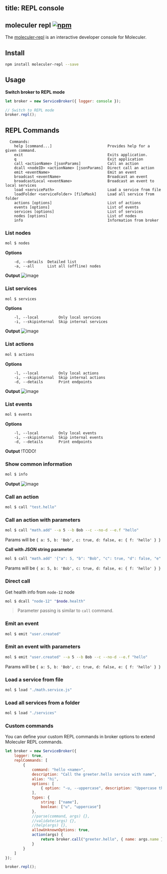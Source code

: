 title: REPL console
---
## moleculer repl [![npm](https://img.shields.io/npm/v/moleculer-repl.svg?maxAge=3600)](https://www.npmjs.com/package/moleculer-repl)
The [moleculer-repl](https://github.com/ice-services/moleculer-repl) is an interactive developer console for Moleculer.

## Install
```bash
npm install moleculer-repl --save
```

## Usage

**Switch broker to REPL mode**
```js
let broker = new ServiceBroker({ logger: console });

// Switch to REPL mode
broker.repl();
```

## REPL Commands

```
  Commands:
    help [command...]                         Provides help for a given command.
    exit                                      Exits application.
    q                                         Exit application
    call <actionName> [jsonParams]            Call an action
    dcall <nodeID> <actionName> [jsonParams]  Direct call an action
    emit <eventName>                          Emit an event
    broadcast <eventName>                     Broadcast an event
    broadcastLocal <eventName>                Broadcast an event to local services
    load <servicePath>                        Load a service from file
    loadFolder <serviceFolder> [fileMask]     Load all service from folder
    actions [options]                         List of actions
    events [options]                          List of events
    services [options]                        List of services
    nodes [options]                           List of nodes
    info                                      Information from broker
```

### List nodes
```bash
mol $ nodes
```

**Options**
```
    -d, --details  Detailed list
    -a, --all      List all (offline) nodes
```

**Output**
![image](https://user-images.githubusercontent.com/306521/27083082-9fcb9cb8-5047-11e7-9817-1b1a0de42f3e.png)

### List services
```bash
mol $ services
```

**Options**
```
    -l, --local         Only local services
    -i, --skipinternal  Skip internal services
```

**Output**
![image](https://user-images.githubusercontent.com/306521/27083119-bdea2426-5047-11e7-879e-0634c1aba258.png)

### List actions
```bash
mol $ actions
```

**Options**
```
    -l, --local         Only local actions
    -i, --skipinternal  Skip internal actions
    -d, --details       Print endpoints
```

**Output**
![image](https://cloud.githubusercontent.com/assets/306521/26260954/8ef9d44e-3ccf-11e7-995a-ccbe035b2a9a.png)


### List events
```bash
mol $ events
```

**Options**
```
    -l, --local         Only local events
    -i, --skipinternal  Skip internal events
    -d, --details       Print endpoints
```

**Output**
!TODO!

### Show common information
```bash
mol $ info
```

**Output**
![image](https://cloud.githubusercontent.com/assets/306521/26260974/aaea9b02-3ccf-11e7-9e1c-ec9150518791.png)

### Call an action
```bash
mol $ call "test.hello"
```

### Call an action with parameters
```bash
mol $ call "math.add" --a 5 --b Bob --c --no-d --e.f "hello"
```
Params will be `{ a: 5, b: 'Bob', c: true, d: false, e: { f: 'hello' } }`

**Call with JSON string parameter**
```bash
mol $ call "math.add" '{"a": 5, "b": "Bob", "c": true, "d": false, "e": { "f": "hello" } }'
```
Params will be `{ a: 5, b: 'Bob', c: true, d: false, e: { f: 'hello' } }`

### Direct call
Get health info from `node-12` node
```bash
mol $ dcall "node-12" "$node.health"
```
>Parameter passing is similar to `call` command.

### Emit an event
```bash
mol $ emit "user.created"
```

### Emit an event with parameters
```bash
mol $ emit "user.created" --a 5 --b Bob --c --no-d --e.f "hello"
```
Params will be `{ a: 5, b: 'Bob', c: true, d: false, e: { f: 'hello' } }`

### Load a service from file
```bash
mol $ load "./math.service.js"
```

### Load all services from a folder
```bash
mol $ load "./services"
```

### Custom commands
You can define your custom REPL commands in broker options to extend Moleculer REPL commands.

```js
let broker = new ServiceBroker({
    logger: true,
    replCommands: [
        {
            command: "hello <name>",
            description: "Call the greeter.hello service with name",
            alias: "hi",
            options: [
                { option: "-u, --uppercase", description: "Uppercase the name" }
            ],
            types: {
                string: ["name"],
                boolean: ["u", "uppercase"]
            },
            //parse(command, args) {},
            //validate(args) {},
            //help(args) {},
            allowUnknownOptions: true,
            action(args) {
                return broker.call("greeter.hello", { name: args.name }).then(console.log);
            }
        }
    ]
});

broker.repl();
```
